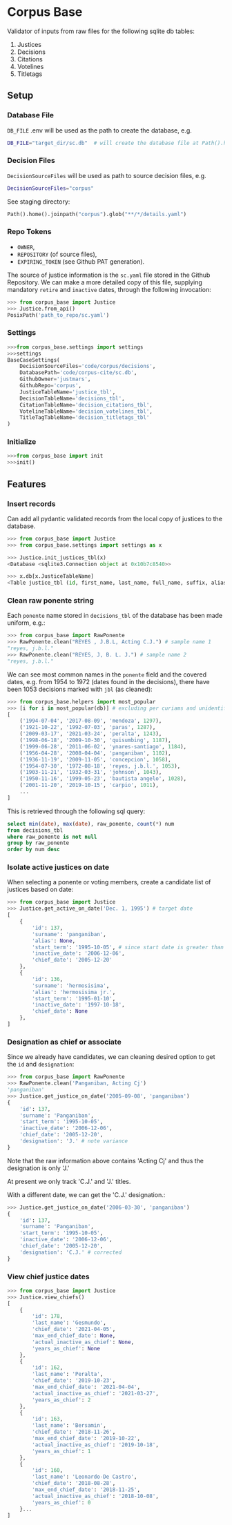# Corpus Base

Validator of inputs from raw files for the following sqlite db tables:

1. Justices
2. Decisions
3. Citations
4. Votelines
5. Titletags

## Setup

### Database File

`DB_FILE` .env will be used as the path to create the database, e.g.

```zsh
DB_FILE="target_dir/sc.db"  # will create the database file at Path().home() / target_dir / sc.db
```

### Decision Files

`DecisionSourceFiles` will be used as path to source decision files, e.g.

```zsh
DecisionSourceFiles="corpus"
```

See staging directory:

```python
Path().home().joinpath("corpus").glob("**/*/details.yaml")
```

### Repo Tokens

- `OWNER`,
- `REPOSITORY` (of source files),
- `EXPIRING_TOKEN` (see Github PAT generation).

The source of justice information is the `sc.yaml` file stored in the Github Repository. We can make a more detailed copy of this file, supplying mandatory `retire` and `inactive` dates, through the following invocation:

```python
>>> from corpus_base import Justice
>>> Justice.from_api()
PosixPath('path_to_repo/sc.yaml')
```

### Settings

```python
>>>from corpus_base.settings import settings
>>>settings
BaseCaseSettings(
    DecisionSourceFiles='code/corpus/decisions',
    DatabasePath='code/corpus-cite/sc.db',
    GithubOwner='justmars',
    GithubRepo='corpus',
    JusticeTableName='justice_tbl',
    DecisionTableName='decisions_tbl',
    CitationTableName='decision_citations_tbl',
    VotelineTableName='decision_votelines_tbl',
    TitleTagTableName='decision_titletags_tbl'
)
```

### Initialize

```python
>>>from corpus_base import init
>>>init()
```

## Features

### Insert records

Can add all pydantic validated records from the local copy of justices to the database.

```python
>>> from corpus_base import Justice
>>> from corpus_base.settings import settings as x

>>> Justice.init_justices_tbl(x)
<Database <sqlite3.Connection object at 0x10b7c8540>>

>>> x.db[x.JusticeTableName]
<Table justice_tbl (id, first_name, last_name, full_name, suffix, alias, gender, birth_date, start_term, end_term, chief_date, retire_date, inactive_date)>
```

### Clean raw ponente string

Each `ponente` name stored in `decisions_tbl` of the database has been made uniform, e.g.:

```python
>>> from corpus_base import RawPonente
>>> RawPonente.clean("REYES , J.B.L, Acting C.J.") # sample name 1
"reyes, j.b.l."
>>> RawPonente.clean("REYES, J, B. L. J.") # sample name 2
"reyes, j.b.l."
```

We can see  most common names in the `ponente` field and the covered dates, e.g. from 1954 to 1972 (dates found in the decisions), there have been 1053 decisions marked with `jbl` (as cleaned):

```python
>>> from corpus_base.helpers import most_popular
>>> [i for i in most_popular(db)] # excluding per curiams and unidentified cases
[
    ('1994-07-04', '2017-08-09', 'mendoza', 1297),
    ('1921-10-22', '1992-07-03', 'paras', 1287),
    ('2009-03-17', '2021-03-24', 'peralta', 1243),
    ('1998-06-18', '2009-10-30', 'quisumbing', 1187),
    ('1999-06-28', '2011-06-02', 'ynares-santiago', 1184),
    ('1956-04-28', '2008-04-04', 'panganiban', 1102),
    ('1936-11-19', '2009-11-05', 'concepcion', 1058),
    ('1954-07-30', '1972-08-18', 'reyes, j.b.l.', 1053),
    ('1903-11-21', '1932-03-31', 'johnson', 1043),
    ('1950-11-16', '1999-05-23', 'bautista angelo', 1028),
    ('2001-11-20', '2019-10-15', 'carpio', 1011),
    ...
]
```

This is retrieved through the following sql query:

```sql
select min(date), max(date), raw_ponente, count(*) num
from decisions_tbl
where raw_ponente is not null
group by raw_ponente
order by num desc
```

### Isolate active justices on date

When selecting a ponente or voting members, create a candidate list of justices based on date:

```python
>>> from corpus_base import Justice
>>> Justice.get_active_on_date('Dec. 1, 1995') # target date
[
    {
        'id': 137,
        'surname': 'panganiban',
        'alias': None,
        'start_term': '1995-10-05', # since start date is greater than target date, record is included
        'inactive_date': '2006-12-06',
        'chief_date': '2005-12-20'
    },
    {
        'id': 136,
        'surname': 'hermosisima',
        'alias': 'hermosisima jr.',
        'start_term': '1995-01-10',
        'inactive_date': '1997-10-18',
        'chief_date': None
    },
]
```

### Designation as chief or associate

Since we already have candidates, we can cleaning desired option to get the `id` and `designation`:

```python
>>> from corpus_base import RawPonente
>>> RawPonente.clean('Panganiban, Acting Cj')
'panganiban'
>>> Justice.get_justice_on_date('2005-09-08', 'panganiban')
{
    'id': 137,
    'surname': 'Panganiban',
    'start_term': '1995-10-05',
    'inactive_date': '2006-12-06',
    'chief_date': '2005-12-20',
    'designation': 'J.' # note variance
}
```

Note that the raw information above contains 'Acting Cj' and thus the designation is only 'J.'

At present we only track 'C.J.' and 'J.' titles.

With a different date, we can get the 'C.J.' designation.:

```python
>>> Justice.get_justice_on_date('2006-03-30', 'panganiban')
{
    'id': 137,
    'surname': 'Panganiban',
    'start_term': '1995-10-05',
    'inactive_date': '2006-12-06',
    'chief_date': '2005-12-20',
    'designation': 'C.J.' # corrected
}
```

### View chief justice dates

```python
>>> from corpus_base import Justice
>>> Justice.view_chiefs()
[
    {
        'id': 178,
        'last_name': 'Gesmundo',
        'chief_date': '2021-04-05',
        'max_end_chief_date': None,
        'actual_inactive_as_chief': None,
        'years_as_chief': None
    },
    {
        'id': 162,
        'last_name': 'Peralta',
        'chief_date': '2019-10-23',
        'max_end_chief_date': '2021-04-04',
        'actual_inactive_as_chief': '2021-03-27',
        'years_as_chief': 2
    },
    {
        'id': 163,
        'last_name': 'Bersamin',
        'chief_date': '2018-11-26',
        'max_end_chief_date': '2019-10-22',
        'actual_inactive_as_chief': '2019-10-18',
        'years_as_chief': 1
    },
    {
        'id': 160,
        'last_name': 'Leonardo-De Castro',
        'chief_date': '2018-08-28',
        'max_end_chief_date': '2018-11-25',
        'actual_inactive_as_chief': '2018-10-08',
        'years_as_chief': 0
    }...
]
```
